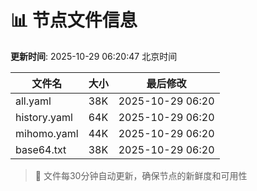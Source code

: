 # 📊 节点文件信息

**更新时间**: 2025-10-29 06:20:47 北京时间

| 文件名 | 大小 | 最后修改 |
|--------|------|----------|
| all.yaml | 38K | 2025-10-29 06:20 |
| history.yaml | 64K | 2025-10-29 06:20 |
| mihomo.yaml | 44K | 2025-10-29 06:20 |
| base64.txt | 38K | 2025-10-29 06:20 |

> 🔄 文件每30分钟自动更新，确保节点的新鲜度和可用性
